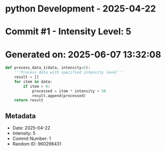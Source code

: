 ﻿# python Development - 2025-04-22
# Commit #1 - Intensity Level: 5
# Generated on: 2025-06-07 13:32:08
```python
def process_data_1(data, intensity=5):
    '''Process data with specified intensity level'''
    result = []
    for item in data:
        if item > 0:
            processed = item * intensity + 50
            result.append(processed)
    return result
```
## Metadata
- Date: 2025-04-22
- Intensity: 5
- Commit Number: 1
- Random ID: 960298431
